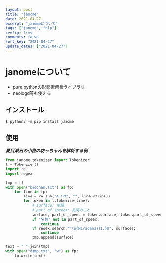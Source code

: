 ```yaml
---
layout: post
title: "janome"
date: 2021-04-27
excerpt: "janomeについて"
tags: ["janome", "nlp"]
config: true
comments: false
sort_key: "2021-04-27"
update_dates: ["2021-04-27"]
---
```


# janomeについて
 - pure pythonの形態素解析ライブラリ
 - neologd等も使える

## インストール

```console
$ python3 -m pip install janome
```

## 使用

***夏目漱石の小説の坊っちゃんを解析する例***
```python
from janome.tokenizer import Tokenizer
t = Tokenizer()
import re
import regex

tmp = []
with open("bocchan.txt") as fp:
    for line in fp:
        line = re.sub("《.*?》", "", line.strip())
        for token in t.tokenize(line):
            # surface: 単語
            # part_of_speech: 品詞のこと
            surface, part_of_speec = token.surface, token.part_of_speech
            if "名詞" not in part_of_speec:
                continue
            if regex.search("^\p{Hiragana}{1,}$", surface):
                continue
            tmp.append(surface)

text = " ".join(tmp)
with open("dump.txt", "w") as fp:
    fp.write(text)
```
